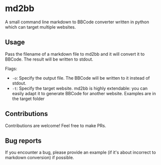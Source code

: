 # md2bb

A small command line markdown to BBCode converter written in python which can
target multiple websites.

## Usage

Pass the filename of a markdown file to md2bb and it will convert it to BBCode.
The result will be written to stdout.

Flags:

* `-o`: Specify the output file. The BBCode will be written to it instead of
  stdout.
* `-t`: Specify the target website. md2bb is highly extendable: you can easily
  adapt it to generate BBCode for another website. Examples are in the target
  folder

## Contributions

Contributions are welcome! Feel free to make PRs.

## Bug reports

If you encounter a bug, please provide an example (if it's about incorrect to
markdown conversion) if possible.
